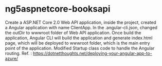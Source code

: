 # ng5aspnetcore-booksapi
Create a ASP.NET Core 2.0 Web API application, inside the project, created a Angular application with name ClientApp. In the .angular-cli.json, changed the outDir to wwwroot folder of Web API application. Once build the application, Angular CLI will build the application and generate index.html page, which will be deployed to wwwroot folder, which is the main entry point of the application. Modified Startup class code to handle the Angular routing. Ref. : https://dotnetthoughts.net/deploying-your-angular-app-to-azure/
